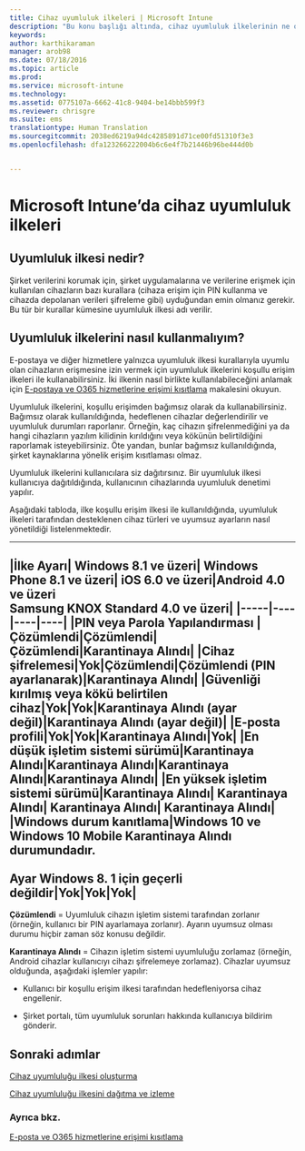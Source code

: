 ```yaml
---
title: Cihaz uyumluluk ilkeleri | Microsoft Intune
description: "Bu konu başlığı altında, cihaz uyumluluk ilkelerinin ne olduğunu ve nasıl çalıştığını anlamanız için gereken kavramlar açıklanır."
keywords: 
author: karthikaraman
manager: arob98
ms.date: 07/18/2016
ms.topic: article
ms.prod: 
ms.service: microsoft-intune
ms.technology: 
ms.assetid: 0775107a-6662-41c8-9404-be14bbb599f3
ms.reviewer: chrisgre
ms.suite: ems
translationtype: Human Translation
ms.sourcegitcommit: 2038ed6219a94dc4285891d71ce00fd51310f3e3
ms.openlocfilehash: dfa123266222004b6c6e4f7b21446b96be444d0b


---
```


# Microsoft Intune’da cihaz uyumluluk ilkeleri
## Uyumluluk ilkesi nedir?
Şirket verilerini korumak için, şirket uygulamalarına ve verilerine erişmek için kullanılan cihazların bazı kurallara (cihaza erişim için PIN kullanma ve cihazda depolanan verileri şifreleme gibi) uyduğundan emin olmanız gerekir. Bu tür bir kurallar kümesine uyumluluk ilkesi adı verilir.

## Uyumluluk ilkelerini nasıl kullanmalıyım?
E-postaya ve diğer hizmetlere yalnızca uyumluluk ilkesi kurallarıyla uyumlu olan cihazların erişmesine izin vermek için uyumluluk ilkelerini koşullu erişim ilkeleri ile kullanabilirsiniz. İki ilkenin nasıl birlikte kullanılabileceğini anlamak için [E-postaya ve O365 hizmetlerine erişimi kısıtlama](restrict-access-to-email-and-o365-services-with-microsoft-intune.md) makalesini okuyun.

Uyumluluk ilkelerini, koşullu erişimden bağımsız olarak da kullanabilirsiniz. Bağımsız olarak kullanıldığında, hedeflenen cihazlar değerlendirilir ve uyumluluk durumları raporlanır. Örneğin, kaç cihazın şifrelenmediğini ya da hangi cihazların yazılım kilidinin kırıldığını veya kökünün belirtildiğini raporlamak isteyebilirsiniz. Öte yandan, bunlar bağımsız kullanıldığında, şirket kaynaklarına yönelik erişim kısıtlaması olmaz.

Uyumluluk ilkelerini kullanıcılara siz dağıtırsınız. Bir uyumluluk ilkesi kullanıcıya dağıtıldığında, kullanıcının cihazlarında uyumluluk denetimi yapılır.

Aşağıdaki tabloda, ilke koşullu erişim ilkesi ile kullanıldığında, uyumluluk ilkeleri tarafından desteklenen cihaz türleri ve uyumsuz ayarların nasıl yönetildiği listelenmektedir.

--------------

|İlke Ayarı| Windows 8.1 ve üzeri| Windows Phone 8.1 ve üzeri| iOS 6.0 ve üzeri|Android 4.0 ve üzeri<br/>Samsung KNOX Standard 4.0 ve üzeri|
|-----|----|----|----|
|**PIN veya Parola Yapılandırması** |Çözümlendi|Çözümlendi|Çözümlendi|Karantinaya Alındı|
|**Cihaz şifrelemesi**|Yok|Çözümlendi|Çözümlendi (PIN ayarlanarak)|Karantinaya Alındı|
|**Güvenliği kırılmış veya kökü belirtilen cihaz**|Yok|Yok|Karantinaya Alındı (ayar değil)|Karantinaya Alındı (ayar değil)|
|**E-posta profili**|Yok|Yok|Karantinaya Alındı|Yok|
|**En düşük işletim sistemi sürümü**|Karantinaya Alındı|Karantinaya Alındı|Karantinaya Alındı|Karantinaya Alındı|
|**En yüksek işletim sistemi sürümü**|Karantinaya Alındı| Karantinaya Alındı| Karantinaya Alındı| Karantinaya Alındı|
|**Windows durum kanıtlama**|Windows 10 ve Windows 10 Mobile Karantinaya Alındı durumundadır.<br /><br />Ayar Windows 8. 1 için geçerli değildir|Yok|Yok|Yok|
--------------
**Çözümlendi** = Uyumluluk cihazın işletim sistemi tarafından zorlanır (örneğin, kullanıcı bir PIN ayarlamaya zorlanır).  Ayarın uyumsuz olması durumu hiçbir zaman söz konusu değildir.

**Karantinaya Alındı** = Cihazın işletim sistemi uyumluluğu zorlamaz (örneğin, Android cihazlar kullanıcıyı cihazı şifrelemeye zorlamaz). Cihazlar uyumsuz olduğunda, aşağıdaki işlemler yapılır:

-   Kullanıcı bir koşullu erişim ilkesi tarafından hedefleniyorsa cihaz engellenir.

-   Şirket portalı, tüm uyumluluk sorunları hakkında kullanıcıya bildirim gönderir.

## Sonraki adımlar
[Cihaz uyumluluğu ilkesi oluşturma](create-a-device-compliance-policy-in-microsoft-intune.md)

[Cihaz uyumluluğu ilkesini dağıtma ve izleme](deploy-and-monitor-a-device-compliance-policy-in-microsoft-intune.md)

### Ayrıca bkz.
[E-posta ve O365 hizmetlerine erişimi kısıtlama](restrict-access-to-email-and-o365-services-with-microsoft-intune.md)



<!--HONumber=Jul16_HO4-->


